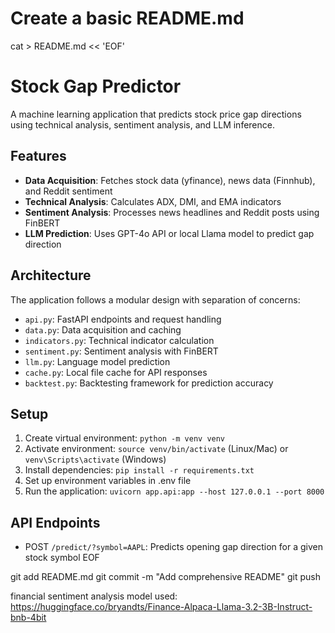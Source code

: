 # Create a basic README.md
cat > README.md << 'EOF'
# Stock Gap Predictor

A machine learning application that predicts stock price gap directions using technical analysis, sentiment analysis, and LLM inference.

## Features

- **Data Acquisition**: Fetches stock data (yfinance), news data (Finnhub), and Reddit sentiment
- **Technical Analysis**: Calculates ADX, DMI, and EMA indicators
- **Sentiment Analysis**: Processes news headlines and Reddit posts using FinBERT
- **LLM Prediction**: Uses GPT-4o API or local Llama model to predict gap direction

## Architecture

The application follows a modular design with separation of concerns:
- `api.py`: FastAPI endpoints and request handling
- `data.py`: Data acquisition and caching
- `indicators.py`: Technical indicator calculation
- `sentiment.py`: Sentiment analysis with FinBERT
- `llm.py`: Language model prediction
- `cache.py`: Local file cache for API responses
- `backtest.py`: Backtesting framework for prediction accuracy

## Setup

1. Create virtual environment: `python -m venv venv`
2. Activate environment: `source venv/bin/activate` (Linux/Mac) or `venv\Scripts\activate` (Windows)
3. Install dependencies: `pip install -r requirements.txt`
4. Set up environment variables in .env file
5. Run the application: `uvicorn app.api:app --host 127.0.0.1 --port 8000`

## API Endpoints

- POST `/predict/?symbol=AAPL`: Predicts opening gap direction for a given stock symbol
EOF

git add README.md
git commit -m "Add comprehensive README"
git push

financial sentiment analysis model used: https://huggingface.co/bryandts/Finance-Alpaca-Llama-3.2-3B-Instruct-bnb-4bit